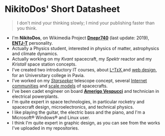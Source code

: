 # NikitoDos' Short Datasheet

> I don't mind your thinking slowly; I mind your publishing faster than you think.

+ I'm **NikitoDos**, on Wikimedia Project [**Dnepr740**](https://it.wikipedia.org/wiki/Utente:Dnepr740) (last update: 2019), [**ENTJ-T**](https://www.16personalities.com/entj-personality) personality.
+ Actually a Physics student, interested in physics of matter, astrophysics and climate dynamics.
+ Actually working on my *Kvant* spacecraft, my *Spektr* reactor and my *Kristall* space station concepts.
+ I've created two introductory IT courses, about [ LᴬTᴇX ](https://github.com/nikitodos/latex) and [web design](https://github.com/nikitodos/webdesign_intro), for an Universitary college in Pavia.
+ I've worked on my [*Starseeker*](https://github.com/nikitodos/starseeker) telescope concept, several [Internet communities](https://github.com/nikitodos/FirstNotes) and [scale models](https://github.com/nikitodos/3D_Collection) of spacecrafts.
+ I've been cadet engineer on board [**Amerigo Vespucci**](https://en.wikipedia.org/wiki/Italian_training_ship_Amerigo_Vespucci) and technician in electrical powerplants.
+ I'm quite expert in space technologies, in particular rocketry and spacecraft design, microelectronics, and technical physics.
+ I like playing the guitar, the electric bass and the piano, and I'm a Microsoft® Windows® and Linux user.
+ I think I'm quite expert in graphic design, as you can see from the works I've uploaded in my repositories.
<!-- + I don’t care if you call me an insensitive bastard, as long as I remain an efficient bastard. -->
